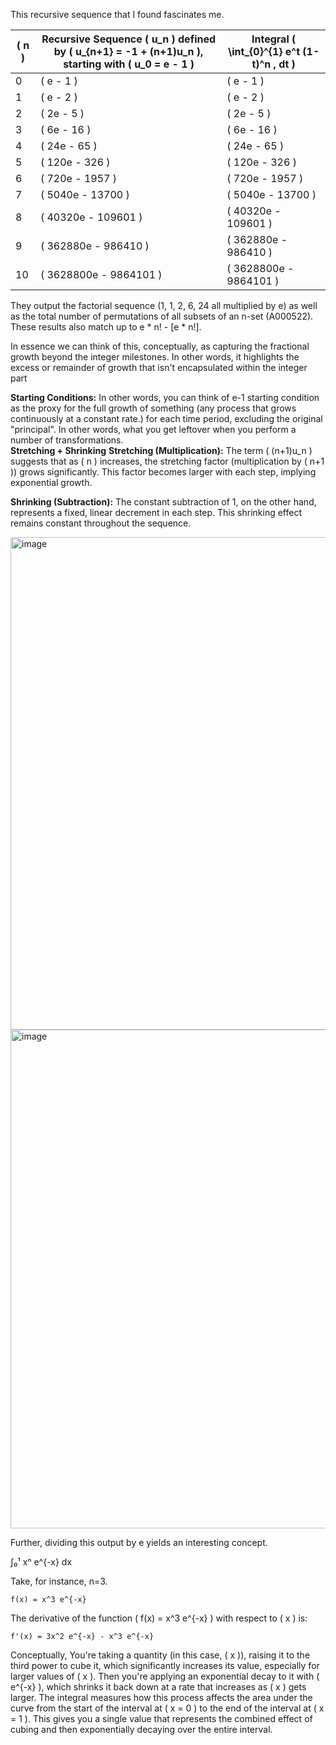 This recursive sequence that I found fascinates me. 


| \( n \) | Recursive Sequence \( u_n \) defined by \( u_{n+1} = -1 + (n+1)u_n \), starting with \( u_0 = e - 1 \) | Integral \( \int_{0}^{1} e^t (1-t)^n \, dt \) |
|---------|------------------------------------------------------------------------------------------------------|-------------------------------------------------|
| 0       | \( e - 1 \)                                                                                         | \( e - 1 \)                                     |
| 1       | \( e - 2 \)                                                                                         | \( e - 2 \)                                     |
| 2       | \( 2e - 5 \)                                                                                        | \( 2e - 5 \)                                    |
| 3       | \( 6e - 16 \)                                                                                       | \( 6e - 16 \)                                   |
| 4       | \( 24e - 65 \)                                                                                      | \( 24e - 65 \)                                  |
| 5       | \( 120e - 326 \)                                                                                    | \( 120e - 326 \)                                |
| 6       | \( 720e - 1957 \)                                                                                   | \( 720e - 1957 \)                               |
| 7       | \( 5040e - 13700 \)                                                                                 | \( 5040e - 13700 \)                             |
| 8       | \( 40320e - 109601 \)                                                                               | \( 40320e - 109601 \)                           |
| 9       | \( 362880e - 986410 \)                                                                              | \( 362880e - 986410 \)                          |
| 10      | \( 3628800e - 9864101 \)                                                                            | \( 3628800e - 9864101 \)                        |


They output the factorial sequence (1, 1, 2, 6, 24 all multiplied by e) as well as the total number of permutations of all subsets of an n-set (A000522). These results also match up to  e * n! - [e * n!].


In essence we can think of this, conceptually, as capturing the  fractional growth beyond the integer milestones. In other words, it highlights the excess or remainder of growth that isn't encapsulated within the integer part


**Starting Conditions:**
In other words, you can think of e-1 starting condition as the  proxy for the full growth of something (any process that grows continuously at a constant rate.) for each time period, excluding the original "principal". In other words, what you get leftover when you perform a number of transformations.  
**Stretching + Shrinking**
**Stretching (Multiplication):** The term \( (n+1)u_n \) suggests that as \( n \) increases, the stretching factor (multiplication by \( n+1 \)) grows significantly. This factor becomes larger with each step, implying exponential growth.

**Shrinking (Subtraction):** The constant subtraction of 1, on the other hand, represents a fixed, linear decrement in each step. This shrinking effect remains constant throughout the sequence.




<img width="788" alt="image" src="https://github.com/jconorgrogan/Interesting-Combinatorial-Integral-equivalence-/assets/130090573/da135b75-0681-4d4f-b26b-12bba18f3a9e">

<img width="798" alt="image" src="https://github.com/jconorgrogan/Interesting-Combinatorial-Integral-equivalence-/assets/130090573/9488abd3-9778-4901-b758-983b53342996">

Further, dividing this output by e yields an interesting concept. 

∫₀¹ xⁿ e^{-x} dx


Take, for instance, n=3. 

`f(x) = x^3 e^{-x}`

The derivative of the function \( f(x) = x^3 e^{-x} \) with respect to \( x \) is:

`f'(x) = 3x^2 e^{-x} - x^3 e^{-x}`

Conceptually, You're taking a quantity (in this case, \( x \)), raising it to the third power to cube it, which significantly increases its value, especially for larger values of \( x \). Then you're applying an exponential decay to it with \( e^{-x} \), which shrinks it back down at a rate that increases as \( x \) gets larger. The integral measures how this process affects the area under the curve from the start of the interval at \( x = 0 \) to the end of the interval at \( x = 1 \). This gives you a single value that represents the combined effect of cubing and then exponentially decaying over the entire interval.
